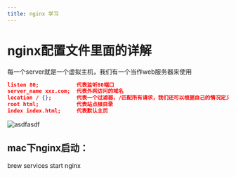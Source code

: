```yaml
---
title: nginx 学习
---
```


# nginx配置文件里面的详解

每一个server就是一个虚拟主机，我们有一个当作web服务器来使用

``` json
listen 80;            代表监听80端口
server_name xxx.com;  代表外网访问的域名
location / {};        代表一个过滤器，/匹配所有请求，我们还可以根据自己的情况定义不同的过滤，比如对静态文件js、css、image制定专属过滤
root html;            代表站点根目录
index index.html;     代表默认主页
```

![asdfasdf](https://images2015.cnblogs.com/blog/172889/201704/172889-20170419164359634-2043724986.png)

## mac下nginx启动：
  brew services start nginx
